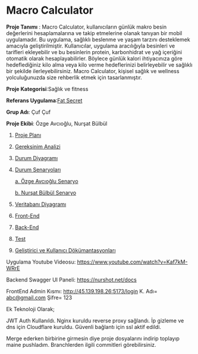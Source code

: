 # Macro Calculator
**Proje Tanımı** : Macro Calculator, kullanıcıların günlük makro besin değerlerini hesaplamalarına ve takip etmelerine olanak tanıyan bir mobil uygulamadır. Bu uygulama, sağlıklı beslenme ve yaşam tarzını desteklemek amacıyla geliştirilmiştir. Kullanıcılar, uygulama aracılığıyla besinleri ve tarifleri ekleyebilir ve bu besinlerin protein, karbonhidrat ve yağ içeriğini otomatik olarak hesaplayabilirler. Böylece günlük kalori ihtiyacınıza göre hedeflediğiniz kilo alma veya kilo verme hedeflerinizi belirleyebilir ve sağlıklı bir şekilde ilerleyebilirsiniz. Macro Calculator, kişisel sağlık ve wellness yolculuğunuzda size rehberlik etmek için tasarlanmıştır.

**Proje Kategorisi**:Sağlık ve fitness

**Referans Uygulama**:[Fat Secret](https://play.google.com/store/apps/details?id=com.fatsecret.android&pcampaignid=web_share)

**Grup Adı**: Çuf Çuf

**Proje Ekibi**: Özge Avcıoğlu, Nurşat Bülbül


 1. [Proje Planı](https://1drv.ms/x/c/d51141afdf456087/EW9ee9vuLuRBj-mWV_KOIxoBJ1suSZYAjg49quANIsc-sA?e=cuvqsO)
 2. [Gereksinim Analizi](https://github.com/Nurshot/MacroCalculator/tree/main/Gereksinim)
 3. [Durum Diyagramı](https://github.com/Nurshot/MacroCalculator/blob/main/durumdiyagrami.jpeg?raw=true)
 4. [Durum Senaryoları](https://github.com/Nurshot/MacroCalculator/tree/main/Senaryo)
    
    [a. Özge Avcıoğlu Senaryo](https://github.com/Nurshot/MacroCalculator/blob/main/Senaryo/ozge.md)
    
    [b. Nurşat Bülbül Senaryo](https://github.com/Nurshot/MacroCalculator/blob/main/Senaryo/nursat.md)
    
 6. [Veritabanı Diyagramı](https://github.com/Nurshot/MacroCalculator/blob/main/veritabanidiyagram.png?raw=true)
 7. [Front-End](https://github.com/Nurshot/MacroCalculator/blob/main/Frontend.md)
 8. [Back-End](https://github.com/Nurshot/MacroCalculator/blob/main/Backend.md)
 9. [Test](https://github.com/Nurshot/MacroCalculator/blob/main/Test.md)
 10. [Geliştirici ve Kullanıcı Dökümantasyonları](https://github.com/Nurshot/MacroCalculator/blob/main/Geli%C5%9Ftirici%20ve%20Kullan%C4%B1c%C4%B1%20Dok%C3%BCmantasyonlar%C4%B1.md)


Uygulama Youtube Videosu: https://www.youtube.com/watch?v=Kaf7kM-WRrE

Backend Swagger UI Paneli: https://nurshot.net/docs

FrontEnd Admin Kısmı: http://45.139.198.26:5173/login
K. Adı= abc@gmail.com
Şifre= 123

Ek Teknoloji Olarak;

JWT Auth Kullanıldı. Nginx kuruldu reverse proxy sağlandı. İp gizleme ve dns için Cloudflare kuruldu. Güvenli bağlantı için ssl aktif edildi.

Merge ederken birbirine girmesin diye proje dosyalarını indirip toplayıp maine pushladım. Branchlerden ilgili commitleri görebilirsiniz.


